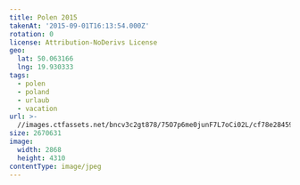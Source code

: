 ```yaml
---
title: Polen 2015
takenAt: '2015-09-01T16:13:54.000Z'
rotation: 0
license: Attribution-NoDerivs License
geo:
  lat: 50.063166
  lng: 19.930333
tags:
  - polen
  - poland
  - urlaub
  - vacation
url: >-
  //images.ctfassets.net/bncv3c2gt878/75O7p6me0junF7L7oCi02L/cf78e284592f44288a060815b21715ce/polen-2015_25324781454_o
size: 2670631
image:
  width: 2868
  height: 4310
contentType: image/jpeg
---
```


